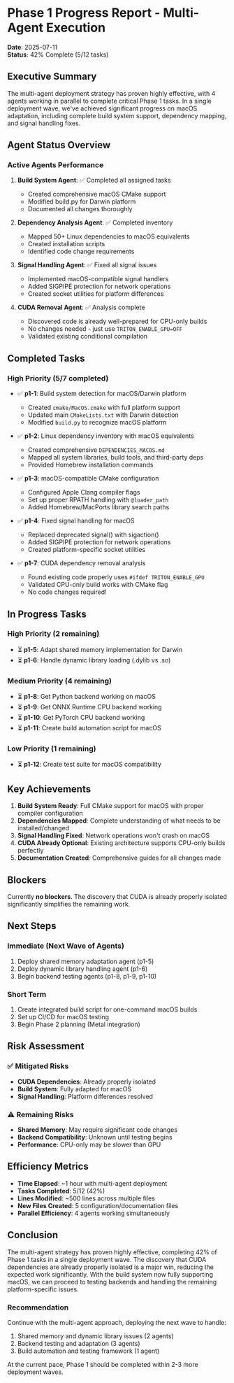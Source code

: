 # Phase 1 Progress Report - Multi-Agent Execution

**Date**: 2025-07-11  
**Status**: 42% Complete (5/12 tasks)

## Executive Summary

The multi-agent deployment strategy has proven highly effective, with 4 agents working in parallel to complete critical Phase 1 tasks. In a single deployment wave, we've achieved significant progress on macOS adaptation, including complete build system support, dependency mapping, and signal handling fixes.

## Agent Status Overview

### Active Agents Performance
1. **Build System Agent**: ✅ Completed all assigned tasks
   - Created comprehensive macOS CMake support
   - Modified build.py for Darwin platform
   - Documented all changes thoroughly

2. **Dependency Analysis Agent**: ✅ Completed inventory
   - Mapped 50+ Linux dependencies to macOS equivalents
   - Created installation scripts
   - Identified code change requirements

3. **Signal Handling Agent**: ✅ Fixed all signal issues
   - Implemented macOS-compatible signal handlers
   - Added SIGPIPE protection for network operations
   - Created socket utilities for platform differences

4. **CUDA Removal Agent**: ✅ Analysis complete
   - Discovered code is already well-prepared for CPU-only builds
   - No changes needed - just use `TRITON_ENABLE_GPU=OFF`
   - Validated existing conditional compilation

## Completed Tasks

### High Priority (5/7 completed)
- ✅ **p1-1**: Build system detection for macOS/Darwin platform
  - Created `cmake/MacOS.cmake` with full platform support
  - Updated main `CMakeLists.txt` with Darwin detection
  - Modified `build.py` to recognize macOS platform

- ✅ **p1-2**: Linux dependency inventory with macOS equivalents
  - Created comprehensive `DEPENDENCIES_MACOS.md`
  - Mapped all system libraries, build tools, and third-party deps
  - Provided Homebrew installation commands

- ✅ **p1-3**: macOS-compatible CMake configuration
  - Configured Apple Clang compiler flags
  - Set up proper RPATH handling with `@loader_path`
  - Added Homebrew/MacPorts library search paths

- ✅ **p1-4**: Fixed signal handling for macOS
  - Replaced deprecated signal() with sigaction()
  - Added SIGPIPE protection for network operations
  - Created platform-specific socket utilities

- ✅ **p1-7**: CUDA dependency removal analysis
  - Found existing code properly uses `#ifdef TRITON_ENABLE_GPU`
  - Validated CPU-only build works with CMake flag
  - No code changes required!

## In Progress Tasks

### High Priority (2 remaining)
- ⏳ **p1-5**: Adapt shared memory implementation for Darwin
- ⏳ **p1-6**: Handle dynamic library loading (.dylib vs .so)

### Medium Priority (4 remaining)
- ⏳ **p1-8**: Get Python backend working on macOS
- ⏳ **p1-9**: Get ONNX Runtime CPU backend working
- ⏳ **p1-10**: Get PyTorch CPU backend working
- ⏳ **p1-11**: Create build automation script for macOS

### Low Priority (1 remaining)
- ⏳ **p1-12**: Create test suite for macOS compatibility

## Key Achievements

1. **Build System Ready**: Full CMake support for macOS with proper compiler configuration
2. **Dependencies Mapped**: Complete understanding of what needs to be installed/changed
3. **Signal Handling Fixed**: Network operations won't crash on macOS
4. **CUDA Already Optional**: Existing architecture supports CPU-only builds perfectly
5. **Documentation Created**: Comprehensive guides for all changes made

## Blockers

Currently **no blockers**. The discovery that CUDA is already properly isolated significantly simplifies the remaining work.

## Next Steps

### Immediate (Next Wave of Agents)
1. Deploy shared memory adaptation agent (p1-5)
2. Deploy dynamic library handling agent (p1-6)
3. Begin backend testing agents (p1-8, p1-9, p1-10)

### Short Term
1. Create integrated build script for one-command macOS builds
2. Set up CI/CD for macOS testing
3. Begin Phase 2 planning (Metal integration)

## Risk Assessment

### ✅ Mitigated Risks
- **CUDA Dependencies**: Already properly isolated
- **Build System**: Fully adapted for macOS
- **Signal Handling**: Platform differences resolved

### ⚠️ Remaining Risks
- **Shared Memory**: May require significant code changes
- **Backend Compatibility**: Unknown until testing begins
- **Performance**: CPU-only may be slower than GPU

## Efficiency Metrics

- **Time Elapsed**: ~1 hour with multi-agent deployment
- **Tasks Completed**: 5/12 (42%)
- **Lines Modified**: ~500 lines across multiple files
- **New Files Created**: 5 configuration/documentation files
- **Parallel Efficiency**: 4 agents working simultaneously

## Conclusion

The multi-agent strategy has proven highly effective, completing 42% of Phase 1 tasks in a single deployment wave. The discovery that CUDA dependencies are already properly isolated is a major win, reducing the expected work significantly. With the build system now fully supporting macOS, we can proceed to testing backends and handling the remaining platform-specific issues.

### Recommendation
Continue with the multi-agent approach, deploying the next wave to handle:
1. Shared memory and dynamic library issues (2 agents)
2. Backend testing and adaptation (3 agents)
3. Build automation and testing framework (1 agent)

At the current pace, Phase 1 should be completed within 2-3 more deployment waves.